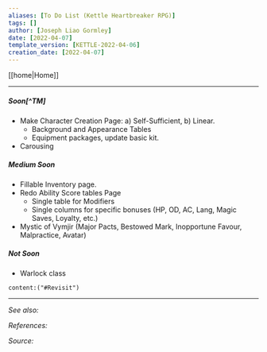 ```yaml
---
aliases: [To Do List (Kettle Heartbreaker RPG)]
tags: []
author: [Joseph Liao Gormley]
date: [2022-04-07]
template_version: [KETTLE-2022-04-06]
creation_date: [2022-04-07]
---
```

<!-- Home | Character Creation | -->
[[home|Home]] 
___
##### Soon[^TM]
- Make Character Creation Page: a) Self-Sufficient, b) Linear.
	- Background and Appearance Tables
	- Equipment packages, update basic kit.
- Carousing

##### Medium Soon
- Fillable Inventory page.
- Redo Ability Score tables Page 
	- Single table for Modifiers
	- Single columns for specific bonuses (HP, OD, AC, Lang, Magic Saves, Loyalty, etc.)
- Mystic of Vymjir (Major Pacts, Bestowed Mark, Inopportune Favour, Malpractice, Avatar)

##### Not Soon
- Warlock class
```query
content:("#Revisit")
```

___
*See also:* 

*References:*

*Source:* 
<!-- Sources, read more, links, etc. -->
<!-- *Source: Entry by [[Mike Maxin]].* -->
<!-- Leave an empty line at the end, otherwise Exporter complains. -->
